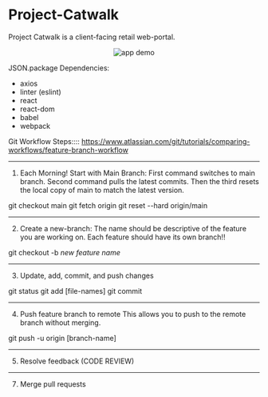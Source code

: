 # Project-Catwalk
Project Catwalk is a client-facing retail web-portal.

<p align="center">
  <img alt="app demo" src="./demo.gif">
</p>

JSON.package Dependencies:
- axios
- linter (eslint)
- react
- react-dom
- babel
- webpack


Git Workflow Steps::::
https://www.atlassian.com/git/tutorials/comparing-workflows/feature-branch-workflow

-----------------------------------------
1. Each Morning! Start with Main Branch:
First command switches to main branch. Second command pulls the latest commits. Then the third resets the local copy of main to match the latest version.

git checkout main
git fetch origin
git reset --hard origin/main

-------------------------
2. Create a new-branch:
The name should be descriptive of the feature you are working on. Each feature should have its own branch!!

git checkout -b *new feature name*

------------------------------------------
3. Update, add, commit, and push changes

git status
git add [file-names]
git commit

----------------------------------
4. Push feature branch to remote
This allows you to push to the remote branch without merging.

git push -u origin [branch-name]

----------------------------------
5. Resolve feedback (CODE REVIEW)
----------------------------------
7. Merge pull requests
